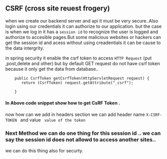 ## CSRF (cross site reuest frogery)

when we create our backend server and api it must be very secure..Also login using our credentials it can authorize to our application.
but the case is when we log in it has a ``session id`` to recognize the user is logged and authorize to accesible pages.But some malicious websites or hackers can get the session id and acess without using creadentials it can be cause to the data intergrity.

in spring security it enable the csrf token to access ``HTTP Request`` (put ,post,delete and other)  but by default GET request do not have csrf token because it only get the data from database..


``` @GetMapping("/token")
    public CsrfToken getCsrfToken(HttpServletRequest request) {
       return (CsrfToken) request.getAttribute("_csrf");

    } 
```
#### In Above code snippet show how to get CsRF Token .
now how can we add in headers section we can add  header name `X-CSRF-TOKEN ` and value  ` value of the token`


### Next Method we can do one thing for this session id .. we can say the session id does not allowd to access another sites..
we can do this thing also for securty.
